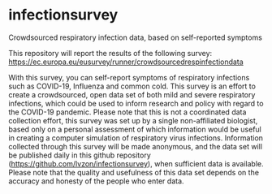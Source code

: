 # infectionsurvey
Crowdsourced respiratory infection data, based on self-reported symptoms

This repository will report the results of the following survey: https://ec.europa.eu/eusurvey/runner/crowdsourcedrespinfectiondata

With this survey, you can self-report symptoms of respiratory infections such as COVID-19, Influenza and common cold. This survey is an effort to create a crowdsourced, open data set of both mild and severe respiratory infections, which could be used to inform research and policy with regard to the COVID-19 pandemic. Please note that this is not a coordinated data collection effort, this survey was set up by a single non-affiliated biologist, based only on a personal assessment of which information would be useful in creating a computer simulation of respiratory virus infections. Information collected through this survey will be made anonymous, and the data set will be published daily in this github repository (https://github.com/lvzon/infectionsurvey), when sufficient data is available.
Please note that the quality and usefulness of this data set depends on the accuracy and honesty of the people who enter data.
